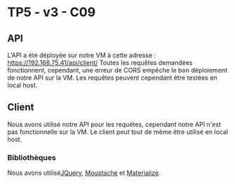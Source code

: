 # TP5 - v3 - C09

## API

L'API a été déployée sur notre VM à cette adresse : https://192.168.75.41/api/client/
Toutes les requêtes demandées fonctionnent, cependant, une erreur de CORS empêche le bon déploiement de notre API sur la VM. Les requêtes peuvent cependant être testées en local host.  

## Client

Nous avons utilisé notre API pour les requêtes, cependant notre API n'est pas fonctionnelle sur la VM. Le client peut tout de même être utilisé en local host.

### Bibliothèques
Nous avons utilisé[JQuery](https://jquery.com), [Moustache](https://github.com/janl/mustache.js) et [Materialize](https://materializecss.com).
